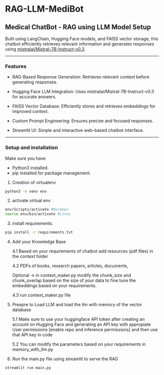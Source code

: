 # RAG-LLM-MediBot
## Medical ChatBot - RAG using LLM Model Setup  


Built using LangChain, Hugging Face models, and FAISS vector storage, this chatbot efficiently retrieves relevant information and generates responses using [mistralai/Mistral-7B-Instruct-v0.3](https://huggingface.co/mistralai/Mistral-7B-Instruct-v0.3).

---

### Features

- RAG-Based Response Generation: Retrieves relevant context before generating responses.

- Hugging Face LLM Integration: Uses mistralai/Mistral-7B-Instruct-v0.3 for accurate answers.

- FAISS Vector Database: Efficiently stores and retrieves embeddings for improved context.

- Custom Prompt Engineering: Ensures precise and focused responses.

- Streamlit UI: Simple and interactive web-based chatbot interface.

---

### Setup and installation
Make sure you have

- Python3 installed.
- pip installed for package management.
1. Creation of virtualenv
```sh
python3 -m venv env
```
2. activate virtual env
```sh
env/Scripts/activate #Windows
source env/bin/activate #Linux
```
3. install requirements.
```sh
pip install -r requirements.txt
```
4. Add your Knowledge Base

    4.1 Based on your requirements of chatbot add resources (pdf files) in the context folder
  
    4.2 PDFs of books, research papers, articles, documents,
  
    Optional -> in context_maker.py modify the chunk_size and chunk_overlap based on the size of your data to fine tune the embeddings based on your requirements.
  
    4.3 run context_maker.py file
5. Preapre to Load LLM and load the llm with memory of the vector database

    5.1 Make sure to use your huggingface API token after creating an account on Hugging Face and generating an API key with appropiate User permissions [enable repo and inference permissions] and then use that API   key in code
  
    5.2 You can modify the parameters based on your requirements in memory_with_llm.py

6. Run the main.py file using streamlit to serve the RAG
```sh
streamlit run main.py
```
